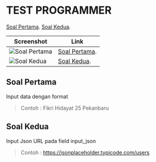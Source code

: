 # TEST PROGRAMMER
[Soal Pertama](http://localhost/ci/).
[Soal Kedua](http://localhost/ci/index.php/json).

Screenshot | Link
------------ | -------------
![Soal Pertama](https://github.com/fhdyt/tes_cendana/image/ss1.png) | [Soal Pertama](http://localhost/ci/).
![Soal Kedua](https://github.com/fhdyt/tes_cendana/image/ss2.png) | [Soal Kedua](http://localhost/ci/index.php/json).

## Soal Pertama
Input data dengan format <nama lengkap><umur><kota>
> Contoh : Fikri Hidayat 25 Pekanbaru

## Soal Kedua
Input Json URL pada field input_json
> Contoh : https://jsonplaceholder.typicode.com/users
